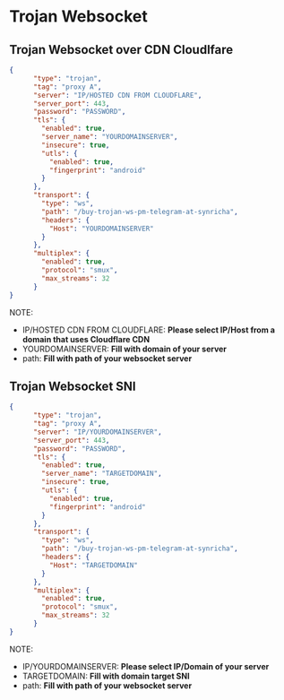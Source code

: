 # Trojan Websocket
## Trojan Websocket over CDN Cloudlfare
```json
{
      "type": "trojan",
      "tag": "proxy A",
      "server": "IP/HOSTED CDN FROM CLOUDFLARE",
      "server_port": 443,
      "password": "PASSWORD",
      "tls": {
        "enabled": true,
        "server_name": "YOURDOMAINSERVER",
        "insecure": true,
        "utls": {
          "enabled": true,
          "fingerprint": "android"
        }
      },
      "transport": {
        "type": "ws",
        "path": "/buy-trojan-ws-pm-telegram-at-synricha",
        "headers": {
          "Host": "YOURDOMAINSERVER"
        }
      },
      "multiplex": {
        "enabled": true,
        "protocol": "smux",
        "max_streams": 32
      }
}
```
NOTE:
- IP/HOSTED CDN FROM CLOUDFLARE: **Please select IP/Host from a domain that uses Cloudflare CDN**
- YOURDOMAINSERVER: **Fill with domain of your server**
- path: **Fill with path of your websocket server**

## Trojan Websocket SNI
```json
{
      "type": "trojan",
      "tag": "proxy A",
      "server": "IP/YOURDOMAINSERVER",
      "server_port": 443,
      "password": "PASSWORD",
      "tls": {
        "enabled": true,
        "server_name": "TARGETDOMAIN",
        "insecure": true,
        "utls": {
          "enabled": true,
          "fingerprint": "android"
        }
      },
      "transport": {
        "type": "ws",
        "path": "/buy-trojan-ws-pm-telegram-at-synricha",
        "headers": {
          "Host": "TARGETDOMAIN"
        }
      },
      "multiplex": {
        "enabled": true,
        "protocol": "smux",
        "max_streams": 32
      }
}
```
NOTE:
- IP/YOURDOMAINSERVER: **Please select IP/Domain of your server**
- TARGETDOMAIN: **Fill with domain target SNI**
- path: **Fill with path of your websocket server**